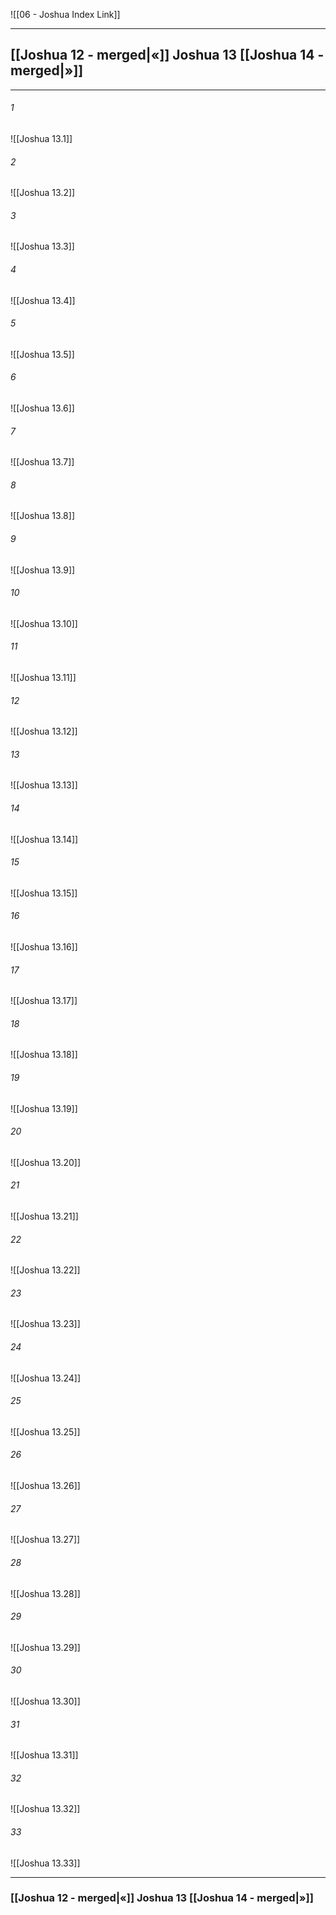 ![[06 - Joshua Index Link]]

---
##  [[Joshua 12 - merged|«]] Joshua 13 [[Joshua 14 - merged|»]]

---

###### 1
![[Joshua 13.1]] 

###### 2
![[Joshua 13.2]] 

###### 3
![[Joshua 13.3]] 

###### 4
![[Joshua 13.4]]

###### 5 
![[Joshua 13.5]] 

###### 6
![[Joshua 13.6]] 

###### 7
![[Joshua 13.7]] 

###### 8
![[Joshua 13.8]] 

###### 9
![[Joshua 13.9]] 

###### 10
![[Joshua 13.10]] 

###### 11
![[Joshua 13.11]] 

###### 12
![[Joshua 13.12]]

###### 13
![[Joshua 13.13]] 

###### 14
![[Joshua 13.14]] 

###### 15
![[Joshua 13.15]]

###### 16
![[Joshua 13.16]] 

###### 17
![[Joshua 13.17]]

###### 18
![[Joshua 13.18]] 

###### 19
![[Joshua 13.19]] 

###### 20
![[Joshua 13.20]]

###### 21
![[Joshua 13.21]] 

###### 22
![[Joshua 13.22]] 

###### 23
![[Joshua 13.23]]

###### 24
![[Joshua 13.24]] 

###### 25
![[Joshua 13.25]]

###### 26
![[Joshua 13.26]] 

###### 27
![[Joshua 13.27]] 

###### 28
![[Joshua 13.28]]

###### 29
![[Joshua 13.29]] 

###### 30
![[Joshua 13.30]] 

###### 31
![[Joshua 13.31]] 

###### 32
![[Joshua 13.32]] 

###### 33
![[Joshua 13.33]]


---
###  [[Joshua 12 - merged|«]] Joshua 13 [[Joshua 14 - merged|»]]